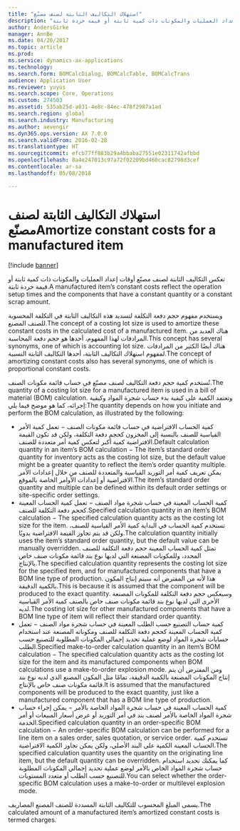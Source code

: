 ```yaml
---
title: "استهلاك التكاليف الثابتة لصنف مصنّع"
description: "تعكس التكاليف الثابتة لصنف مصنّع أوقات إعداد العمليات والمكونات ذات كمية ثابتة أو قيمة خردة ثابتة."
author: AndersGirke
manager: AnnBe
ms.date: 04/20/2017
ms.topic: article
ms.prod: 
ms.service: dynamics-ax-applications
ms.technology: 
ms.search.form: BOMCalcDialog, BOMCalcTable, BOMCalcTrans
audience: Application User
ms.reviewer: yuyus
ms.search.scope: Core, Operations
ms.custom: 274503
ms.assetid: 535ab25d-a031-4e8c-84ec-478f2987a1ad
ms.search.region: global
ms.search.industry: Manufacturing
ms.author: aevengir
ms.dyn365.ops.version: AX 7.0.0
ms.search.validFrom: 2016-02-28
ms.translationtype: HT
ms.sourcegitcommit: efcb77ff883b29a4bbaba27551e02311742afbbd
ms.openlocfilehash: 8a4e247013c97a72f02209bd460cac82798d3cef
ms.contentlocale: ar-sa
ms.lasthandoff: 05/08/2018

---
```


# <a name="amortize-constant-costs-for-a-manufactured-item"></a><span data-ttu-id="93f00-103">استهلاك التكاليف الثابتة لصنف مصنّع</span><span class="sxs-lookup"><span data-stu-id="93f00-103">Amortize constant costs for a manufactured item</span></span>

[!include [banner](../includes/banner.md)]

<span data-ttu-id="93f00-104">تعكس التكاليف الثابتة لصنف مصنّع أوقات إعداد العمليات والمكونات ذات كمية ثابتة أو قيمة خردة ثابتة.</span><span class="sxs-lookup"><span data-stu-id="93f00-104">A manufactured item’s constant costs reflect the operation setup times and the components that have a constant quantity or a constant scrap amount.</span></span> 

<span data-ttu-id="93f00-105">ويستخدم مفهوم حجم دفعة التكلفة لتسديد هذه التكاليف الثابتة في التكلفة المحسوبة للصنف المصنع.</span><span class="sxs-lookup"><span data-stu-id="93f00-105">The concept of a costing lot size is used to amortize these constant costs in the calculated cost of a manufactured item.</span></span> <span data-ttu-id="93f00-106">هناك العديد من المرادفات لهذا المفهوم، أحدها هو حجم دفعة المحاسبة.</span><span class="sxs-lookup"><span data-stu-id="93f00-106">This concept has several synonyms, one of which is accounting lot size.</span></span> <span data-ttu-id="93f00-107">هناك أيضًا الكثير من المرادفات لمفهوم استهلاك التكاليف الثابتة، أحدها التكاليف الثابتة النسبية.</span><span class="sxs-lookup"><span data-stu-id="93f00-107">The concept of amortizing constant costs also has several synonyms, one of which is proportional constant costs.</span></span>

<span data-ttu-id="93f00-108">تُستخدم كمية حجم دفعة التكاليف لصنف مصنّغ في حساب قائمة مكونات الصنف.</span><span class="sxs-lookup"><span data-stu-id="93f00-108">The quantity of a costing lot size for a manufactured item is used in a bill of material (BOM) calculation.</span></span> <span data-ttu-id="93f00-109">وتعتمد الكمية على كيفية بدء حساب شجرة المواد وكيفية إجرائه، كما هو موضح فيما يلي:</span><span class="sxs-lookup"><span data-stu-id="93f00-109">The quantity depends on how you initiate and perform the BOM calculation, as illustrated by the following:</span></span>

-   <span data-ttu-id="93f00-110">كمية الحساب الافتراضية في حساب قائمة مكونات الصنف − تعمل ‏‏كمية الأمر القياسية للصنف بالنسبة إلى المخزون كحجم دفعة التكلفة، ولكن قد تكون القيمة الافتراضية كمية أكبر لتعكس كمية أمر متعددة للصنف.</span><span class="sxs-lookup"><span data-stu-id="93f00-110">Default calculation quantity in an item’s BOM calculation − The item’s standard order quantity for inventory acts as the costing lot size, but the default value might be a greater quantity to reflect the item’s order quantity multiple.</span></span> <span data-ttu-id="93f00-111">يمكن تعريف كمية أمر التوريد القياسية والمتعددة للصنف من خلال ‏‏إعدادات الأمر الافتراضية أو ‏‏إعدادات الأوامر الخاصة بالموقع.</span><span class="sxs-lookup"><span data-stu-id="93f00-111">The item’s standard order quantity and multiple can be defined within its default order settings or site-specific order settings.</span></span>
-   <span data-ttu-id="93f00-112">كمية الحساب المعينة في حساب شجرة مواد الصنف − تعمل كمية الحساب المعينة كحجم دفعة التكلفة للصنف.</span><span class="sxs-lookup"><span data-stu-id="93f00-112">Specified calculation quantity in an item’s BOM calculation − The specified calculation quantity acts as the costing lot size for the item.</span></span> <span data-ttu-id="93f00-113">تستخدم كمية الحساب في البداية كمية الأمر القياسية للصنف، ولكن قد يتم تجاوز القيمة الافتراضية يدويًا.</span><span class="sxs-lookup"><span data-stu-id="93f00-113">The calculation quantity initially uses the item’s standard order quantity, but the default value can be manually overridden.</span></span> <span data-ttu-id="93f00-114">تمثل كمية الحساب المعينة حجم دفعة التكلفة للصنف المحدد، وللمكونات المصنعة التي لديها نوع بند قائمة مكونات صنف خاص بالإنتاج.</span><span class="sxs-lookup"><span data-stu-id="93f00-114">The specified calculation quantity represents the costing lot size for the specified item, and for manufactured components that have a BOM line type of production.</span></span> <span data-ttu-id="93f00-115">هذا لأنه من المفترض أنه سيتم إنتاج المكون بالكمية الدقيقة.</span><span class="sxs-lookup"><span data-stu-id="93f00-115">This is because it is assumed that the component will be produced to the exact quantity.</span></span> <span data-ttu-id="93f00-116">وسيعكس حجم دفعة التكلفة للمكونات المصنعة الأخرى التي لديها نوع بند قائمة مكونات صنف خاص بالصنف كمية الأمر القياسية لديه.</span><span class="sxs-lookup"><span data-stu-id="93f00-116">The costing lot size for other manufactured components that have a BOM line type of item will reflect their standard order quantity.</span></span>
-   <span data-ttu-id="93f00-117">كمية حساب التصنيع حسب الطلب المعينة في حساب شجرة مواد الصنف − تعمل كمية الحساب المعينة كحجم دفعة التكلفة للصنف ومكوناته المصنعة عند استخدام حسابات شجرة المواد لوضع عملية تحديد إجمالي المكونات المطلوبة للتصنيع حسب الطلب.</span><span class="sxs-lookup"><span data-stu-id="93f00-117">Specified make-to-order calculation quantity in an item’s BOM calculation − The specified calculation quantity acts as the costing lot size for the item and its manufactured components when BOM calculations use a make-to-order explosion mode.</span></span> <span data-ttu-id="93f00-118">ومن المفترض أن يتم إنتاج المكونات المصنعة بالكمية الدقيقة، تمامًا مثل المكون المصنع الذي لديه نوع بند قائمة مكونات صنف خاص بالإنتاج.</span><span class="sxs-lookup"><span data-stu-id="93f00-118">It is assumed that the manufactured components will be produced to the exact quantity, just like a manufactured component that has a BOM line type of production.</span></span>
-   <span data-ttu-id="93f00-119">كمية الحساب المعينة في حساب شجرة المواد الخاصة بالأمر − يمكن إجراء حساب شجرة المواد الخاصة بالأمر لصنف بند في أمر التوريد أو عرض أسعار المبيعات أو أمر الخدمة.</span><span class="sxs-lookup"><span data-stu-id="93f00-119">Specified calculation quantity in an order-specific BOM calculation − An order-specific BOM calculation can be performed for a line item on a sales order, sales quotation, or service order.</span></span> <span data-ttu-id="93f00-120">تستخدم كمية الحساب المعينة الكمية على البند الأصلي، ولكن يمكن تجاوز الكمية الافتراضية.</span><span class="sxs-lookup"><span data-stu-id="93f00-120">The specified calculation quantity uses the quantity on the originating line item, but the default quantity can be overridden.</span></span> <span data-ttu-id="93f00-121">كما يمكنك تحديد استخدام حساب شجرة المواد الخاص بالأمر لوضع عملية تحديد إجمالي المكونات المطلوبة للتصنيع حسب الطلب أو متعدد المستويات.</span><span class="sxs-lookup"><span data-stu-id="93f00-121">You can select whether the order-specific BOM calculation uses a make-to-order or multilevel explosion mode.</span></span>

<span data-ttu-id="93f00-122">يسمى المبلغ المحسوب للتكاليف الثابتة المسددة للصنف المصنع المصاريف.</span><span class="sxs-lookup"><span data-stu-id="93f00-122">The calculated amount of a manufactured item’s amortized constant costs is termed charges.</span></span>






